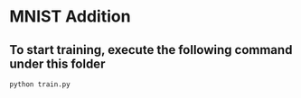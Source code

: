 # MNIST Addition
## To start training, execute the following command under this folder
```
python train.py
```
